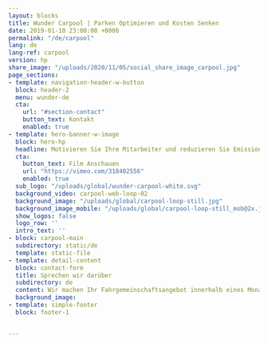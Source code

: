 ```yaml
---
layout: blocks
title: Wunder Carpool | Parken Optimieren und Kosten Senken
date: 2019-01-10 23:00:00 +0000
permalink: "/de/carpool"
lang: de
lang-ref: carpool
version: hp
share_image: "/uploads/2020/11/05/social_share_image_carpool.jpg"
page_sections:
- template: navigation-header-w-button
  block: header-2
  menu: wunder-de
  cta:
    url: "#section-contact"
    button_text: Kontakt
    enabled: true
- template: hero-banner-w-image
  block: hero-hp
  headline: Motivieren Sie Ihre Mitarbeiter und reduzieren Sie Emissionen mit Carpool
  cta:
    button_text: Film Anschauen
    url: "https://vimeo.com/318402556"
    enabled: true
  sub_logo: "/uploads/global/wunder-carpool-white.svg"
  background_video: carpool-web-loop-02
  background_image: "/uploads/global/carpool-loop-still.jpg"
  background_image_mobile: "/uploads/global/carpool-loop-still_mob@2x.jpg"
  show_logos: false
  logo_row: ''
  intro_text: ''
- block: carpool-main
  subdirectory: static/de
  template: static-file
- template: detail-content
  block: contact-form
  title: Sprechen wir darüber
  subdirectory: de
  content: Wir machen Ihr Fahrgemeinschaftsangebot innerhalb eines Monats startklar. Erzählen Sie uns von Ihrem Vorhaben und unser Team meldet sich bei Ihnen.
  background_image:
- template: simple-footer
  block: footer-1


---
```

